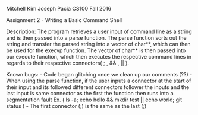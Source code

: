 Mitchell Kim
Joseph Pacia
CS100 Fall 2016

Assignment 2 - Writing a Basic Command Shell

Description:
    The program retrieves a user input of command line as a string and is then passed into a parse function.
The parse function sorts out the string and transfer the parsed string into a vector of char**, which can 
then be used for the execvp function. The vector of char** is then passed into our execute function, which 
then executes the respective command lines in regards to their respective connectors( ; , && , || ).

Known bugs:
    - Code began glitching once we clean up our comments (??)
    - When using the parse function, if the user inputs a connector at the start of their input and its
      followed different connectors follower the inputs and the last input is same connector as the first
      the function then runs into a segmentation fault
        Ex. ( ls -a; echo hello && mkdir test || echo world; git status )
            - The first connector (;) is the same as the last (;)
    